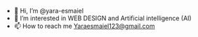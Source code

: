- 👋 Hi, I’m @yara-esmaiel
- 👀 I’m interested in WEB DESIGN and Artificial intelligence (AI)
- 📫 How to reach me Yaraesmaiel123@gmail.com

<!---
yara-esmaiel/yara-esmaiel is a ✨ special ✨ repository because its `README.md` (this file) appears on your GitHub profile.
You can click the Preview link to take a look at your changes.
--->
